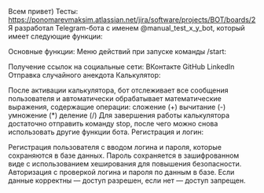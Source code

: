 Всем привет)
Тесты: https://ponomarevmaksim.atlassian.net/jira/software/projects/BOT/boards/2
Я разработал Telegram-бота с именем @manual_test_x_y_bot, который имеет следующие функции:

Основные функции:
Меню действий при запуске команды /start:

Получение ссылок на социальные сети:
ВКонтакте
GitHub
LinkedIn
Отправка случайного анекдота
Калькулятор:

После активации калькулятора, бот отслеживает все сообщения пользователя и автоматически обрабатывает математические выражения, содержащие операции:
сложение (+)
вычитание (-)
умножение (*)
деление (/)
Для завершения работы калькулятора достаточно отправить команду stop, после чего можно снова использовать другие функции бота.
Регистрация и логин:

Регистрация пользователя с вводом логина и пароля, которые сохраняются в базе данных. Пароль сохраняется в зашифрованном виде с использованием хеширования для повышения безопасности.
Авторизация с проверкой логина и пароля по данным в базе. Если данные корректны — доступ разрешен, если нет — доступ запрещен.
